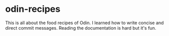 # odin-recipes
This is all about the food recipes of Odin.
I learned how to write concise and direct commit messages.
Reading the documentation is hard but it's fun.